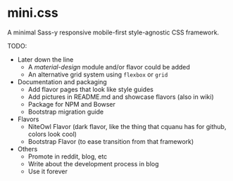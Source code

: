 # mini.css

A minimal Sass-y responsive mobile-first style-agnostic CSS framework.



TODO:
- Later down the line 
  - A *material-design* module and/or flavor could be added
  - An alternative grid system using `flexbox` or `grid`
- Documentation and packaging
  - Add flavor pages that look like style guides
  - Add pictures in README.md and showcase flavors (also in wiki)
  - Package for NPM and Bowser
  - Bootstrap migration guide
- Flavors
  - NiteOwl Flavor (dark flavor, like the thing that cquanu has for github, colors look cool)
  - Bootstrap Flavor (to ease transition from that framework)
- Others
  - Promote in reddit, blog, etc
  - Write about the development process in blog
  - Use it forever 
